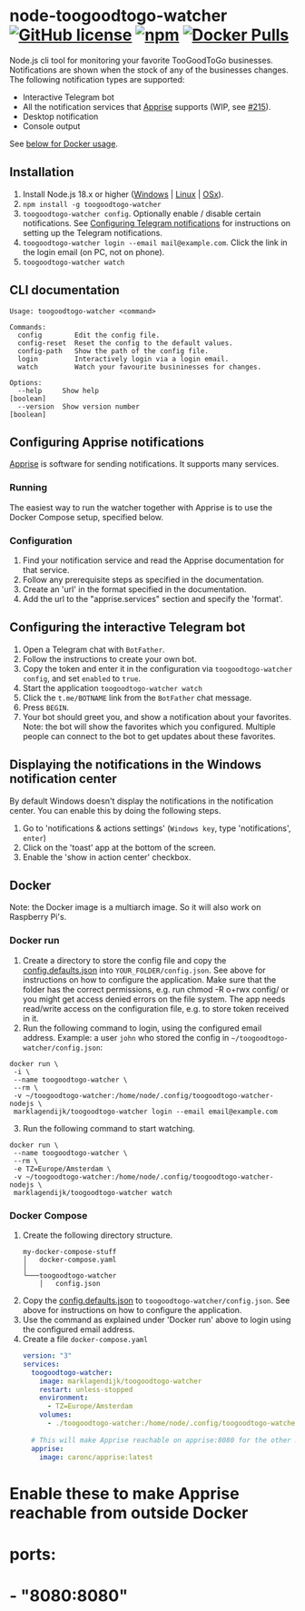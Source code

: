 # node-toogoodtogo-watcher [![GitHub license](https://img.shields.io/github/license/marklagendijk/node-toogoodtogo-watcher)](https://github.com/marklagendijk/node-toogoodtogo-watcher/blob/master/LICENSE) [![npm](https://img.shields.io/npm/v/toogoodtogo-watcher)](https://www.npmjs.com/package/toogoodtogo-watcher) [![Docker Pulls](https://img.shields.io/docker/pulls/marklagendijk/toogoodtogo-watcher)](https://hub.docker.com/r/marklagendijk/toogoodtogo-watcher)

Node.js cli tool for monitoring your favorite TooGoodToGo businesses. Notifications are shown when the stock of any of
the businesses changes. The following notification types are supported:

- Interactive Telegram bot
- All the notification services that [Apprise](https://github.com/caronc/apprise) supports (WIP, see [#215](https://github.com/marklagendijk/node-toogoodtogo-watcher/issues/215)).
- Desktop notification
- Console output

See [below for Docker usage](#docker).

## Installation

1. Install Node.js 18.x or higher ([Windows](https://nodejs.org/en/download/current/)
   | [Linux](https://github.com/nodesource/distributions#debinstall) | [OSx](https://nodejs.org/en/download/current/)).
2. `npm install -g toogoodtogo-watcher`
3. `toogoodtogo-watcher config`. Optionally enable / disable certain notifications. See [Configuring Telegram notifications](#configuring-telegram-notifications) for instructions on
   setting up the Telegram notifications.
4. `toogoodtogo-watcher login --email mail@example.com`. Click the link in the login email (on PC, not on phone).
5. `toogoodtogo-watcher watch`

## CLI documentation

```
Usage: toogoodtogo-watcher <command>

Commands:
  config        Edit the config file.
  config-reset  Reset the config to the default values.
  config-path   Show the path of the config file.
  login         Interactively login via a login email.
  watch         Watch your favourite busininesses for changes.

Options:
  --help     Show help                                                 [boolean]
  --version  Show version number                                       [boolean]
```

## Configuring Apprise notifications
[Apprise](https://github.com/caronc/apprise) is software for sending notifications. It supports many services.

### Running
The easiest way to run the watcher together with Apprise is to use the Docker Compose setup, specified below.

### Configuration

1. Find your notification service and read the Apprise documentation for that service.
2. Follow any prerequisite steps as specified in the documentation.
3. Create an 'url' in the format specified in the documentation.
4. Add the url to the "apprise.services" section and specify the 'format'.


## Configuring the interactive Telegram bot

1. Open a Telegram chat with `BotFather`.
2. Follow the instructions to create your own bot.
3. Copy the token and enter it in the configuration via `toogoodtogo-watcher config`, and set `enabled` to `true`.
4. Start the application `toogoodtogo-watcher watch`
5. Click the `t.me/BOTNAME` link from the `BotFather` chat message.
6. Press `BEGIN`.
7. Your bot should greet you, and show a notification about your favorites. Note: the bot will show the favorites which
   you configured. Multiple people can connect to the bot to get updates about these favorites.


## Displaying the notifications in the Windows notification center

By default Windows doesn't display the notifications in the notification center. You can enable this by doing the
following steps.

1. Go to 'notifications & actions settings' (`Windows key`, type 'notifications', `enter`)
2. Click on the 'toast' app at the bottom of the screen.
3. Enable the 'show in action center' checkbox.

## Docker

Note: the Docker image is a multiarch image. So it will also work on Raspberry Pi's.

### Docker run

1. Create a directory to store the config file and copy
   the [config.defaults.json](https://github.com/marklagendijk/node-toogoodtogo-watcher/blob/master/config.defaults.json)
   into `YOUR_FOLDER/config.json`. See above for instructions on how to configure the application. Make sure that the
   folder has the correct permissions, e.g. run chmod -R o+rwx config/ or you might get access denied errors on the file
   system. The app needs read/write access on the configuration file, e.g. to store token received in it.
2. Run the following command to login, using the configured email address. Example: a user `john` who stored the config
   in `~/toogoodtogo-watcher/config.json`:

```
docker run \
 -i \
 --name toogoodtogo-watcher \
 --rm \
 -v ~/toogoodtogo-watcher:/home/node/.config/toogoodtogo-watcher-nodejs \
 marklagendijk/toogoodtogo-watcher login --email email@example.com
```

3. Run the following command to start watching.

```
docker run \
 --name toogoodtogo-watcher \
 --rm \
 -e TZ=Europe/Amsterdam \
 -v ~/toogoodtogo-watcher:/home/node/.config/toogoodtogo-watcher-nodejs \
 marklagendijk/toogoodtogo-watcher watch
```

### Docker Compose

1. Create the following directory structure.
   ```
   my-docker-compose-stuff
   │   docker-compose.yaml
   │
   └───toogoodtogo-watcher
       │   config.json
   ```
2. Copy
   the [config.defaults.json](https://github.com/marklagendijk/node-toogoodtogo-watcher/blob/master/config.defaults.json)
   to `toogoodtogo-watcher/config.json`. See above for instructions on how to configure the application.
3. Use the command as explained under 'Docker run' above to login using the configured email address.
4. Create a file `docker-compose.yaml`
   ```yaml
   version: "3"
   services:
     toogoodtogo-watcher:
       image: marklagendijk/toogoodtogo-watcher
       restart: unless-stopped
       environment:
         - TZ=Europe/Amsterdam
       volumes:
         - ./toogoodtogo-watcher:/home/node/.config/toogoodtogo-watcher-nodejs
     
     # This will make Apprise reachable on apprise:8080 for the other Docker Compose containers
     apprise:
       image: caronc/apprise:latest
# Enable these to make Apprise reachable from outside Docker
#      ports: 
#         - "8080:8080"
   ```
